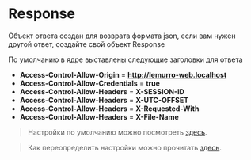 # Response
Объект ответа создан для возврата формата json, если вам нужен другой ответ, создайте свой объект Response

По умолчанию в ядре выставлены следующие заголовки для ответа
- **Access-Control-Allow-Origin** = **http://lemurro-web.localhost**
- **Access-Control-Allow-Credentials** = **true**
- **Access-Control-Allow-Headers** = **X-SESSION-ID**
- **Access-Control-Allow-Headers** = **X-UTC-OFFSET**
- **Access-Control-Allow-Headers** = **X-Requested-With**
- **Access-Control-Allow-Headers** = **X-File-Name**

> Настройки по умолчанию можно посмотреть [здесь](../20_Настройки_по_умолчанию/30_Config.md).

> Как переопределить настройки можно прочитать [здесь](../30_Расширение_функционала/30_Расширение_Config.md).